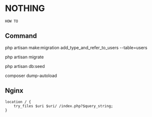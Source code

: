 # NOTHING
    HOW TO

## Command

php artisan make:migration add_type_and_refer_to_users --table=users

php artisan migrate

php artisan db:seed

composer dump-autoload

## Nginx

    location / {
        try_files $uri $uri/ /index.php?$query_string;
    }